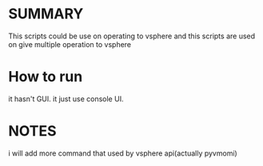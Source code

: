 # SUMMARY
This scripts could be use on operating to vsphere
and this scripts are used on give multiple operation to vsphere

# How to run
it hasn't GUI. it just use console UI.

# NOTES
i will add more command that used by vsphere api(actually pyvmomi)
